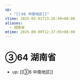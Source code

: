```yaml
---
up:
  - "[[③6 中南地区]]"
ctime: 2025-03-01T13:26:40+08:00
aliases:
  - 湖南省
mtime: 2025-09-09T12:37:05+08:00
---
```


# ③64 湖南省

- up: [[③6 中南地区]]
